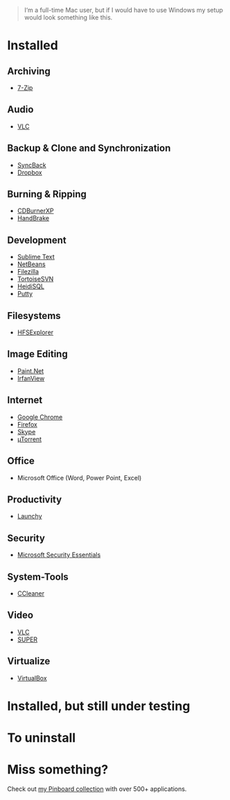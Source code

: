 > I‘m a full-time Mac user, but if I would have to use Windows my setup would look something like this.


# Installed

## Archiving

* [7-Zip](http://www.7-zip.org/)

## Audio

* [VLC](http://www.videolan.org/vlc/)

## Backup & Clone and Synchronization

* [SyncBack](http://www.2brightsparks.com/syncback/syncback-hub.html)
* [Dropbox](https://www.dropbox.com/)

## Burning & Ripping

* [CDBurnerXP](http://cdburnerxp.se/)
* [HandBrake](http://handbrake.fr/downloads.php)

## Development

* [Sublime Text](http://www.sublimetext.com)
* [NetBeans](http://www.netbeans.org/)
* [Filezilla](http://www.filezilla.de/)
* [TortoiseSVN](http://tortoisesvn.net/)
* [HeidiSQL](http://www.heidisql.com/)
* [Putty](http://www.chiark.greenend.org.uk/~sgtatham/putty/download.html)

## Filesystems

* [HFSExplorer](http://hem.bredband.net/catacombae/hfsx.html)

## Image Editing

* [Paint.Net](http://www.getpaint.net/)
* [IrfanView](http://www.irfanview.com/)

## Internet

* [Google Chrome](https://www.google.com/intl/en/chrome/browser/)
* [Firefox](http://www.mozilla-europe.org/en/firefox/)
* [Skype](http://www.skype.com/)
* [µTorrent](http://www.utorrent.com/)

## Office

* Microsoft Office (Word, Power Point, Excel)

## Productivity

* [Launchy](http://www.launchy.net/)

## Security

* [Microsoft Security Essentials](http://www.microsoft.com/security_essentials/)

## System-Tools

* [CCleaner](http://www.piriform.com/ccleaner)

## Video

* [VLC](http://www.videolan.org/vlc/)
* [SUPER](http://www.erightsoft.com/SUPER.html)

## Virtualize

* [VirtualBox](http://www.virtualbox.org/)


# Installed, but still under testing 


# To uninstall


# Miss something?

Check out [my Pinboard collection](https://pinboard.in/u:michaelx/t:windows/t:application/) with over 500+ applications.